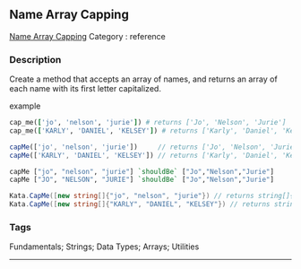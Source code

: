 ## Name Array Capping
[Name Array Capping](https://www.codewars.com/kata/name-array-capping)
Category : reference

### Description
Create a method that accepts an array of names, and returns an array of each name with its first letter capitalized.

example
```ruby
cap_me(['jo', 'nelson', 'jurie']) # returns ['Jo', 'Nelson', 'Jurie']
cap_me(['KARLY', 'DANIEL', 'KELSEY']) # returns ['Karly', 'Daniel', 'Kelsey']
```
```javascript
capMe(['jo', 'nelson', 'jurie'])     // returns ['Jo', 'Nelson', 'Jurie']
capMe(['KARLY', 'DANIEL', 'KELSEY']) // returns ['Karly', 'Daniel', 'Kelsey']
```
```haskell
capMe ["jo", "nelson", "jurie"] `shouldBe` ["Jo","Nelson","Jurie"]
capMe ["JO", "NELSON", "JURIE"] `shouldBe` ["Jo","Nelson","Jurie"]
```
```csharp
Kata.CapMe([new string[]{"jo", "nelson", "jurie"}) // returns string[]{"Jo", "Nelson", "Jurie"}
Kata.CapMe([new string[]{"KARLY", "DANIEL", "KELSEY"}) // returns string[]{"Karly", "Daniel", "Kelsey"}
```

### Tags
Fundamentals; Strings; Data Types; Arrays; Utilities

- - -
